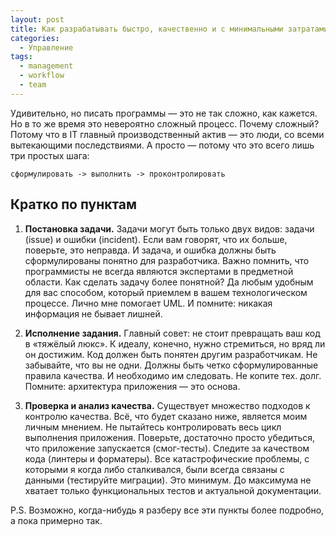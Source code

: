 ```yaml
---
layout: post
title: Как разрабатывать быстро, качественно и с минимальными затратами труда.
categories:
  - Управление
tags:
  - management
  - workflow
  - team
---
```


Удивительно, но писать программы — это не так сложно, как кажется. Но в то же время это невероятно сложный процесс. Почему сложный? Потому что в IT главный производственный актив — это люди, со всеми вытекающими последствиями. А просто — потому что это всего лишь три простых шага: 

```
сформулировать -> выполнить -> проконтролировать
```

## Кратко по пунктам

1. __Постановка задачи.__ Задачи могут быть только двух видов: задачи (issue) и ошибки (incident). Если вам говорят, что их больше, поверьте, это неправда. И задача, и ошибка должны быть сформулированы понятно для разработчика. Важно помнить, что программисты не всегда являются экспертами в предметной области. Как сделать задачу более понятной? Да любым удобным для вас способом, который приемлем в вашем технологическом процессе. Лично мне помогает UML. И помните: никакая информация не бывает лишней.

2. __Исполнение задания.__ Главный совет: не стоит превращать ваш код в «тяжёлый люкс». К идеалу, конечно, нужно стремиться, но вряд ли он достижим. Код должен быть понятен другим разработчикам. Не забывайте, что вы не одни. Должны быть четко сформулированные правила качества. И необходимо им следовать. Не копите тех. долг. Помните: архитектура приложения — это основа.

3. __Проверка и анализ качества.__ Существует множество подходов к контролю качества. Всё, что будет сказано ниже, является моим личным мнением. Не пытайтесь контролировать весь цикл выполнения приложения. Поверьте, достаточно просто убедиться, что приложение запускается (смог-тесты). Следите за качеством кода (линтеры и форматеры). Все катастрофические проблемы, с которыми я когда либо сталкивался, были всегда связаны с данными (тестируйте миграции). Это минимум. До максимума не хватает только функциональных тестов и актуальной документации.

P.S. Возможно, когда-нибудь я разберу все эти пункты более подробно, а пока примерно так.